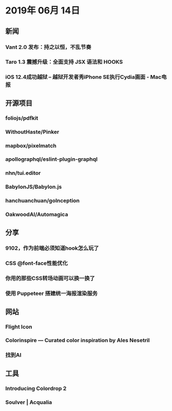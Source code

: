 # 2019年 06月 14日

## 新闻

### Vant 2.0 发布：持之以恒，不乱节奏

<daily-item
  url="https://juejin.im/post/5d01b902f265da1bb77662ec"/>

### Taro 1.3 震撼升级：全面支持 JSX 语法和 HOOKS

<daily-item
  url="https://juejin.im/post/5d00f7f26fb9a07efe2db5d9"/>

### iOS 12.4成功越狱 – 越狱开发者秀iPhone SE执行Cydia画面 - Mac电报

<daily-item
  url="https://www.macsofter.com/4164.html"/>

## 开源项目

### foliojs/pdfkit

<daily-item
  note="PDF 生成工具，适用 node 和浏览器"
  url="https://github.com/foliojs/pdfkit"
  lang="JavaScript"
  watch="162"
  star="5092"
  fork="693"
  :is-chinese="false"/>

### WithoutHaste/Pinker

<daily-item
  note="代码转 UML 图"
  url="https://github.com/WithoutHaste/Pinker"
  lang="JavaScript,HTML"
  watch="4"
  star="97"
  fork="0"
  :is-chinese="false"/>

### mapbox/pixelmatch

<daily-item
  note="图像比较库。给它两个图像，它会告诉你差别在哪里"
  url="https://github.com/mapbox/pixelmatch"
  lang="JavaScript"
  watch="109"
  star="2648"
  fork="137"
  :is-chinese="false"/>

### apollographql/eslint-plugin-graphql

<daily-item
  note="ESLint for GraphQL"
  url="https://github.com/apollographql/eslint-plugin-graphql"
  lang="JavaScript"
  watch="36"
  star="731"
  fork="68"
  :is-chinese="false"/>

### nhn/tui.editor

<daily-item
  note="Markdown 编辑器插件，支持图表，有当前主流框架的适配版本"
  url="https://github.com/nhn/tui.editor"
  lang="JavaScript,CSS,Other"
  watch="213"
  star="8737"
  fork="617"
  :is-chinese="false"/>

### BabylonJS/Babylon.js

<daily-item
  note="使用 HTML 5 和 WebGL 构建 3D 游戏"
  url="https://github.com/BabylonJS/Babylon.js"
  lang="TypeScript,JavaScript,HLSL,HTML,Other"
  watch="520"
  star="9479"
  fork="1771"
  :is-chinese="false"/>

### hanchuanchuan/goInception

<daily-item
  note="一个集审核、执行、备份及生成回滚语句于一身的MySQL运维工具"
  url="https://github.com/hanchuanchuan/goInception"
  lang="Go,Yacc,Other"
  watch="18"
  star="174"
  fork="66"/>

### OakwoodAI/Automagica

<daily-item
  note="通过简单程序脚本实现打开各种应用程序并对应用进行操作"
  url="https://github.com/OakwoodAI/Automagica"
  lang="Python"
  watch="19"
  star="543"
  fork="43"
  :is-chinese="false"/>

## 分享

### 9102，作为前端必须知道hook怎么玩了

<daily-item
  url="https://juejin.im/post/5d00a67cf265da1b8a4f156f"/>

### CSS @font-face性能优化

<daily-item
  url="https://zhuanlan.zhihu.com/p/67616144"/>

### 你用的那些CSS转场动画可以换一换了

<daily-item
  url="https://www.zhangxinxu.com/wordpress/2019/05/css-transfer-animation/"/>

### 使用 Puppeteer 搭建统一海报渲染服务

<daily-item
  note="有赞coder"
  url="https://mp.weixin.qq.com/s/fpdz1KK0kkogFxAmAq7VkA"/>

## 网站

### Flight Icon

<daily-item
  note="动态图标合集"
  url="https://www.flighticon.co/"
  :is-chinese="false"/>

### Colorinspire — Curated color inspiration by Ales Nesetril

<daily-item
  note="为合适的项目寻找合适的配色总是一件令人纠结的事情，考虑到这一点，Ales Nesetril 创造了 Colorinspire 为你提供精选的配色方案，无论是直接使用，还是作为灵感，都会是不错的选择"
  url="https://www.colorinspire.io/"
  :is-chinese="false"/>

### 找到AI

<daily-item
  note="找到AI 是一个基于机器学习的作品推荐平台，可以帮助你找到你喜爱的软件、硬件、书籍等作品。"
  url="https://zhaodao.ai/"/>

## 工具

### Introducing Colordrop 2

<daily-item
  note="取色神器"
  url="https://getcolordrop.com/"
  :is-chinese="false"/>

### Soulver | Acqualia

<daily-item
  note="超强的智能化计算器软件"
  url="https://www.acqualia.com/soulver/"
  :is-chinese="false"/>

<daily-footer/>
